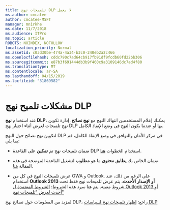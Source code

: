 ```yaml
---
title: تلميحات نهج DLP لا يعمل
ms.author: cmcatee
author: cmcatee-MSFT
manager: mnirkhe
ms.date: 11/7/2018
ms.audience: ITPro
ms.topic: article
ROBOTS: NOINDEX, NOFOLLOW
localization_priority: Normal
ms.assetid: c03d30be-474a-4a34-b3c0-240eb2a2c466
ms.openlocfilehash: cddc790c7ad64cb917fb91df9fcdb60fd22bb306
ms.sourcegitcommit: e87b3f691444db3b9f460c9a3109146dc7ad4f80
ms.translationtype: MT
ms.contentlocale: ar-SA
ms.lasthandoff: 04/15/2019
ms.locfileid: "31869582"
---
```

# <a name="dlp-policy-tip-issues"></a>مشكلات تلميح نهج DLP

عند استخدام **نهج DLP**، يمكنك إعلام المستخدمين انتهاك النهج مع **نهج نصائح**. إدارة تكوين نهج تلميحات لعرض أثناء اختبار نهج DLP بها أو عندما يكون النهج في وضع الإنفاذ الكامل. 
  
لتكوين نهج نصائح حول النهج DLP في مركز الأمان والتوافق في وضع الإنفاذ الكامل، قم بما يلي:
  
- ضمان تلميحات نهج تم **تمكين** على القاعدة DLP استخدام الخطوات [هنا](https://docs.microsoft.com/office365/securitycompliance/use-notifications-and-policy-tips).
    
- ضمان الخاص بك **يطابق محتوى** ما هو **مطلوب** لتشغيل القاعدة الموضحة في هذه المقالة [هنا](https://docs.microsoft.com/office365/securitycompliance/what-the-sensitive-information-types-look-for).
    
- عرض تلميحات النهج في كل من OWA و Outlook. على الرغم من ذلك، عند استخدام **Outlook 2013 أو الإصدار الأحدث**، يتم عرض تلميحات نهج فقط تحت شروط معينة. يتم هنا سرد هذه الشروط: [الشروط المعتمدة ل Outlook 2013 أو أحدث لعرض "تلميحات نهج"](https://docs.microsoft.com/office365/securitycompliance/use-notifications-and-policy-tips#outlook-2013-and-later-supports-showing-policy-tips-for-only-some-conditions)
    
لمزيد من المعلومات حول نصائح نهج DLP، راجع: [إظهار تلميحات نهج لسياسات DLP](https://docs.microsoft.com/office365/securitycompliance/use-notifications-and-policy-tips)
  

